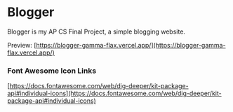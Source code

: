 # Blogger

Blogger is my AP CS Final Project, a simple blogging website.

Preview: [https://blogger-gamma-flax.vercel.app/](https://blogger-gamma-flax.vercel.app/)

### Font Awesome Icon Links

[https://docs.fontawesome.com/web/dig-deeper/kit-package-api#individual-icons](https://docs.fontawesome.com/web/dig-deeper/kit-package-api#individual-icons)
